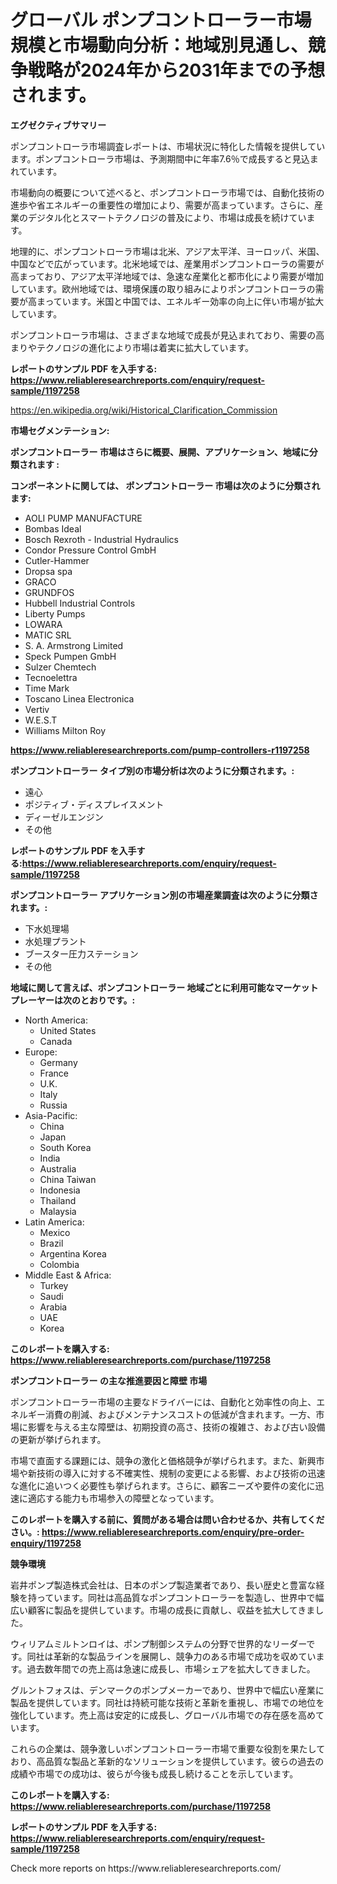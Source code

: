 <p><h1>グローバル ポンプコントローラー市場規模と市場動向分析：地域別見通し、競争戦略が2024年から2031年までの予想されます。</h1></p><p><strong>エグゼクティブサマリー</strong></p>
<p><p>ポンプコントローラ市場調査レポートは、市場状況に特化した情報を提供しています。ポンプコントローラ市場は、予測期間中に年率7.6％で成長すると見込まれています。</p><p>市場動向の概要について述べると、ポンプコントローラ市場では、自動化技術の進歩や省エネルギーの重要性の増加により、需要が高まっています。さらに、産業のデジタル化とスマートテクノロジの普及により、市場は成長を続けています。</p><p>地理的に、ポンプコントローラ市場は北米、アジア太平洋、ヨーロッパ、米国、中国などで広がっています。北米地域では、産業用ポンプコントローラの需要が高まっており、アジア太平洋地域では、急速な産業化と都市化により需要が増加しています。欧州地域では、環境保護の取り組みによりポンプコントローラの需要が高まっています。米国と中国では、エネルギー効率の向上に伴い市場が拡大しています。</p><p>ポンプコントローラ市場は、さまざまな地域で成長が見込まれており、需要の高まりやテクノロジの進化により市場は着実に拡大しています。</p></p>
<p><strong>レポートのサンプル PDF を入手する: <a href="https://www.reliableresearchreports.com/enquiry/request-sample/1197258">https://www.reliableresearchreports.com/enquiry/request-sample/1197258</a></strong></p>
<p><a href="https://en.wikipedia.org/wiki/Historical_Clarification_Commission">https://en.wikipedia.org/wiki/Historical_Clarification_Commission</a></p>
<p><strong>市場セグメンテーション:</strong></p>
<p><strong> ポンプコントローラー 市場はさらに概要、展開、アプリケーション、地域に分類されます :</strong></p>
<p><strong>コンポーネントに関しては、 ポンプコントローラー 市場は次のように分類されます:</strong></p>
<p><ul><li>AOLI PUMP MANUFACTURE</li><li>Bombas Ideal</li><li>Bosch Rexroth - Industrial Hydraulics</li><li>Condor Pressure Control GmbH</li><li>Cutler-Hammer</li><li>Dropsa spa</li><li>GRACO</li><li>GRUNDFOS</li><li>Hubbell Industrial Controls</li><li>Liberty Pumps</li><li>LOWARA</li><li>MATIC SRL</li><li>S. A. Armstrong Limited</li><li>Speck Pumpen GmbH</li><li>Sulzer Chemtech</li><li>Tecnoelettra</li><li>Time Mark</li><li>Toscano Linea Electronica</li><li>Vertiv</li><li>W.E.S.T</li><li>Williams Milton Roy</li></ul></p>
<p><strong><a href="https://www.reliableresearchreports.com/pump-controllers-r1197258">https://www.reliableresearchreports.com/pump-controllers-r1197258</a></strong></p>
<p><strong> ポンプコントローラー タイプ別の市場分析は次のように分類されます。:</strong></p>
<p><ul><li>遠心</li><li>ポジティブ・ディスプレイスメント</li><li>ディーゼルエンジン</li><li>その他</li></ul></p>
<p><strong>レポートのサンプル PDF を入手する:<a href="https://www.reliableresearchreports.com/enquiry/request-sample/1197258">https://www.reliableresearchreports.com/enquiry/request-sample/1197258</a></strong></p>
<p><strong> ポンプコントローラー アプリケーション別の市場産業調査は次のように分類されます。:</strong></p>
<p><ul><li>下水処理場</li><li>水処理プラント</li><li>ブースター圧力ステーション</li><li>その他</li></ul></p>
<p><strong>地域に関して言えば、ポンプコントローラー 地域ごとに利用可能なマーケットプレーヤーは次のとおりです。:</strong></p>
<p><ul>
    <li>
        North America:
        <ul>
            <li>United States</li>
            <li>Canada</li>
        </ul>
    </li>
    <li>
        Europe:
        <ul>
            <li>Germany</li>
            <li>France</li>
            <li>U.K.</li>
            <li>Italy</li>
            <li>Russia</li>
        </ul>
    </li>
    <li>
        Asia-Pacific:
        <ul>
            <li>China</li>
            <li>Japan</li>
            <li>South Korea</li>
            <li>India</li>
            <li>Australia</li>
            <li>China Taiwan</li>
            <li>Indonesia</li>
            <li>Thailand</li>
            <li>Malaysia</li>
        </ul>
    </li>
    <li>
        Latin America:
        <ul>
            <li>Mexico</li>
            <li>Brazil</li>
            <li>Argentina Korea</li>
            <li>Colombia</li>
        </ul>
    </li>
    <li>
        Middle East & Africa:
        <ul>
            <li>Turkey</li>
            <li>Saudi</li>
            <li>Arabia</li>
            <li>UAE</li>
            <li>Korea</li>
        </ul>
    </li>
    </ul></p>
<p><strong>このレポートを購入する: <a href="https://www.reliableresearchreports.com/purchase/1197258">https://www.reliableresearchreports.com/purchase/1197258</a></strong></p>
<p><strong>ポンプコントローラー の主な推進要因と障壁 市場</strong></p>
<p><p>ポンプコントローラー市場の主要なドライバーには、自動化と効率性の向上、エネルギー消費の削減、およびメンテナンスコストの低減が含まれます。一方、市場に影響を与える主な障壁は、初期投資の高さ、技術の複雑さ、および古い設備の更新が挙げられます。</p><p>市場で直面する課題には、競争の激化と価格競争が挙げられます。また、新興市場や新技術の導入に対する不確実性、規制の変更による影響、および技術の迅速な進化に追いつく必要性も挙げられます。さらに、顧客ニーズや要件の変化に迅速に適応する能力も市場参入の障壁となっています。</p></p>
<p><strong>このレポートを購入する前に、質問がある場合は問い合わせるか、共有してください。: <a href="https://www.reliableresearchreports.com/enquiry/pre-order-enquiry/1197258">https://www.reliableresearchreports.com/enquiry/pre-order-enquiry/1197258</a></strong></p>
<p><strong>競争環境</strong></p>
<p><p>岩井ポンプ製造株式会社は、日本のポンプ製造業者であり、長い歴史と豊富な経験を持っています。同社は高品質なポンプコントローラーを製造し、世界中で幅広い顧客に製品を提供しています。市場の成長に貢献し、収益を拡大してきました。</p><p>ウィリアムミルトンロイは、ポンプ制御システムの分野で世界的なリーダーです。同社は革新的な製品ラインを展開し、競争力のある市場で成功を収めています。過去数年間での売上高は急速に成長し、市場シェアを拡大してきました。</p><p>グルントフォスは、デンマークのポンプメーカーであり、世界中で幅広い産業に製品を提供しています。同社は持続可能な技術と革新を重視し、市場での地位を強化しています。売上高は安定的に成長し、グローバル市場での存在感を高めています。</p><p>これらの企業は、競争激しいポンプコントローラー市場で重要な役割を果たしており、高品質な製品と革新的なソリューションを提供しています。彼らの過去の成績や市場での成功は、彼らが今後も成長し続けることを示しています。</p></p>
<p><strong>このレポートを購入する: <a href="https://www.reliableresearchreports.com/purchase/1197258">https://www.reliableresearchreports.com/purchase/1197258</a></strong></p>
<p><strong>レポートのサンプル PDF を入手する: <a href="https://www.reliableresearchreports.com/enquiry/request-sample/1197258">https://www.reliableresearchreports.com/enquiry/request-sample/1197258</a></strong><strong></strong></p>
<p>Check more reports on https://www.reliableresearchreports.com/</p>